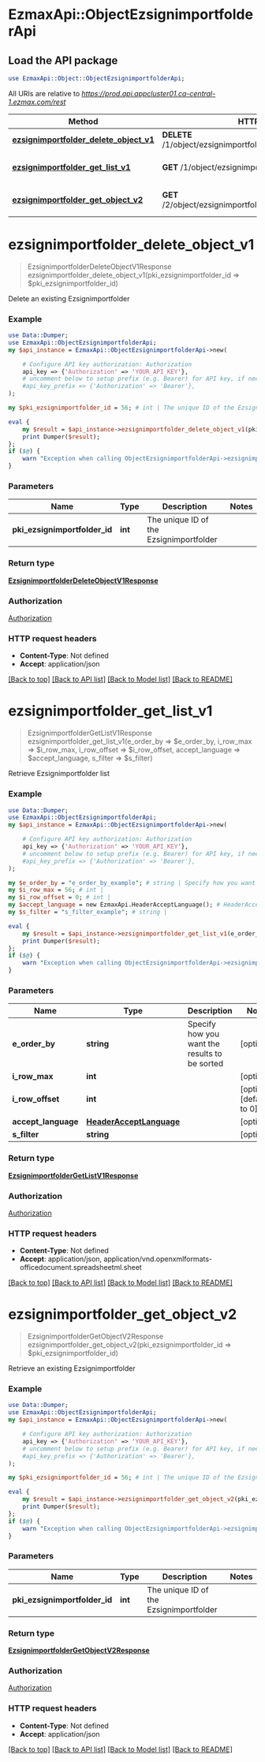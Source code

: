 # EzmaxApi::ObjectEzsignimportfolderApi

## Load the API package
```perl
use EzmaxApi::Object::ObjectEzsignimportfolderApi;
```

All URIs are relative to *https://prod.api.appcluster01.ca-central-1.ezmax.com/rest*

Method | HTTP request | Description
------------- | ------------- | -------------
[**ezsignimportfolder_delete_object_v1**](ObjectEzsignimportfolderApi.md#ezsignimportfolder_delete_object_v1) | **DELETE** /1/object/ezsignimportfolder/{pkiEzsignimportfolderID} | Delete an existing Ezsignimportfolder
[**ezsignimportfolder_get_list_v1**](ObjectEzsignimportfolderApi.md#ezsignimportfolder_get_list_v1) | **GET** /1/object/ezsignimportfolder/getList | Retrieve Ezsignimportfolder list
[**ezsignimportfolder_get_object_v2**](ObjectEzsignimportfolderApi.md#ezsignimportfolder_get_object_v2) | **GET** /2/object/ezsignimportfolder/{pkiEzsignimportfolderID} | Retrieve an existing Ezsignimportfolder


# **ezsignimportfolder_delete_object_v1**
> EzsignimportfolderDeleteObjectV1Response ezsignimportfolder_delete_object_v1(pki_ezsignimportfolder_id => $pki_ezsignimportfolder_id)

Delete an existing Ezsignimportfolder



### Example
```perl
use Data::Dumper;
use EzmaxApi::ObjectEzsignimportfolderApi;
my $api_instance = EzmaxApi::ObjectEzsignimportfolderApi->new(

    # Configure API key authorization: Authorization
    api_key => {'Authorization' => 'YOUR_API_KEY'},
    # uncomment below to setup prefix (e.g. Bearer) for API key, if needed
    #api_key_prefix => {'Authorization' => 'Bearer'},
);

my $pki_ezsignimportfolder_id = 56; # int | The unique ID of the Ezsignimportfolder

eval {
    my $result = $api_instance->ezsignimportfolder_delete_object_v1(pki_ezsignimportfolder_id => $pki_ezsignimportfolder_id);
    print Dumper($result);
};
if ($@) {
    warn "Exception when calling ObjectEzsignimportfolderApi->ezsignimportfolder_delete_object_v1: $@\n";
}
```

### Parameters

Name | Type | Description  | Notes
------------- | ------------- | ------------- | -------------
 **pki_ezsignimportfolder_id** | **int**| The unique ID of the Ezsignimportfolder | 

### Return type

[**EzsignimportfolderDeleteObjectV1Response**](EzsignimportfolderDeleteObjectV1Response.md)

### Authorization

[Authorization](../README.md#Authorization)

### HTTP request headers

 - **Content-Type**: Not defined
 - **Accept**: application/json

[[Back to top]](#) [[Back to API list]](../README.md#documentation-for-api-endpoints) [[Back to Model list]](../README.md#documentation-for-models) [[Back to README]](../README.md)

# **ezsignimportfolder_get_list_v1**
> EzsignimportfolderGetListV1Response ezsignimportfolder_get_list_v1(e_order_by => $e_order_by, i_row_max => $i_row_max, i_row_offset => $i_row_offset, accept_language => $accept_language, s_filter => $s_filter)

Retrieve Ezsignimportfolder list



### Example
```perl
use Data::Dumper;
use EzmaxApi::ObjectEzsignimportfolderApi;
my $api_instance = EzmaxApi::ObjectEzsignimportfolderApi->new(

    # Configure API key authorization: Authorization
    api_key => {'Authorization' => 'YOUR_API_KEY'},
    # uncomment below to setup prefix (e.g. Bearer) for API key, if needed
    #api_key_prefix => {'Authorization' => 'Bearer'},
);

my $e_order_by = "e_order_by_example"; # string | Specify how you want the results to be sorted
my $i_row_max = 56; # int | 
my $i_row_offset = 0; # int | 
my $accept_language = new EzmaxApi.HeaderAcceptLanguage(); # HeaderAcceptLanguage | 
my $s_filter = "s_filter_example"; # string | 

eval {
    my $result = $api_instance->ezsignimportfolder_get_list_v1(e_order_by => $e_order_by, i_row_max => $i_row_max, i_row_offset => $i_row_offset, accept_language => $accept_language, s_filter => $s_filter);
    print Dumper($result);
};
if ($@) {
    warn "Exception when calling ObjectEzsignimportfolderApi->ezsignimportfolder_get_list_v1: $@\n";
}
```

### Parameters

Name | Type | Description  | Notes
------------- | ------------- | ------------- | -------------
 **e_order_by** | **string**| Specify how you want the results to be sorted | [optional] 
 **i_row_max** | **int**|  | [optional] 
 **i_row_offset** | **int**|  | [optional] [default to 0]
 **accept_language** | [**HeaderAcceptLanguage**](.md)|  | [optional] 
 **s_filter** | **string**|  | [optional] 

### Return type

[**EzsignimportfolderGetListV1Response**](EzsignimportfolderGetListV1Response.md)

### Authorization

[Authorization](../README.md#Authorization)

### HTTP request headers

 - **Content-Type**: Not defined
 - **Accept**: application/json, application/vnd.openxmlformats-officedocument.spreadsheetml.sheet

[[Back to top]](#) [[Back to API list]](../README.md#documentation-for-api-endpoints) [[Back to Model list]](../README.md#documentation-for-models) [[Back to README]](../README.md)

# **ezsignimportfolder_get_object_v2**
> EzsignimportfolderGetObjectV2Response ezsignimportfolder_get_object_v2(pki_ezsignimportfolder_id => $pki_ezsignimportfolder_id)

Retrieve an existing Ezsignimportfolder



### Example
```perl
use Data::Dumper;
use EzmaxApi::ObjectEzsignimportfolderApi;
my $api_instance = EzmaxApi::ObjectEzsignimportfolderApi->new(

    # Configure API key authorization: Authorization
    api_key => {'Authorization' => 'YOUR_API_KEY'},
    # uncomment below to setup prefix (e.g. Bearer) for API key, if needed
    #api_key_prefix => {'Authorization' => 'Bearer'},
);

my $pki_ezsignimportfolder_id = 56; # int | The unique ID of the Ezsignimportfolder

eval {
    my $result = $api_instance->ezsignimportfolder_get_object_v2(pki_ezsignimportfolder_id => $pki_ezsignimportfolder_id);
    print Dumper($result);
};
if ($@) {
    warn "Exception when calling ObjectEzsignimportfolderApi->ezsignimportfolder_get_object_v2: $@\n";
}
```

### Parameters

Name | Type | Description  | Notes
------------- | ------------- | ------------- | -------------
 **pki_ezsignimportfolder_id** | **int**| The unique ID of the Ezsignimportfolder | 

### Return type

[**EzsignimportfolderGetObjectV2Response**](EzsignimportfolderGetObjectV2Response.md)

### Authorization

[Authorization](../README.md#Authorization)

### HTTP request headers

 - **Content-Type**: Not defined
 - **Accept**: application/json

[[Back to top]](#) [[Back to API list]](../README.md#documentation-for-api-endpoints) [[Back to Model list]](../README.md#documentation-for-models) [[Back to README]](../README.md)

